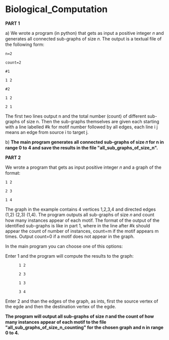 # Biological_Computation

**PART 1**

a) We wrote a program (in python) that gets as input a positive integer 𝑛 and generates all connected sub-graphs of size 𝑛.
The output is a textual file of the following form:

    n=2 
    
    count=2   
    
    #1   
    
    1 2  
    
    #2
    
    1 2
    
    2 1
    
The first two lines output n and the total number (count) of different sub-graphs of size n.
Then the sub-graphs themselves are given each starting with a line labelled #k for motif number followed by all edges,
each line i j means an edge from source i to target j.

b) **The main program generates all connected sub-graphs of size 𝑛 for n in range 0 to 4 and save the results in the file "all_sub_graphs_of_size_n".**




**PART 2**

We wrote a program that gets as input positive integer 𝑛 and a graph of the format:

    1 2
    
    2 3
    
    1 4
    
The graph in the example contains 4 vertices 1,2,3,4 and directed edges (1,2) (2,3) (1,4).
The program outputs all sub-graphs of size 𝑛 and count how many instances appear of each motif.
The format of the output of the identified sub-graphs is like in part 1,
where in the line after #k should appear the count of number of instances, 
count=m if the motif appears m times. 
Output count=0 if a motif does not appear in the graph.

In the main program you can choose one of this options:

  Enter 1 and the program will compute the results to the graph:
  
          1 2
          
          2 3
          
          1 3
          
          3 4
          
        
  Enter 2 and than the edges of the graph, as ints, first the source vertex of the egde and then the destination vertex of the egde. 
  
**The program will output all sub-graphs of size 𝑛 and the count of  how many instances appear of each motif to the file "all_sub_graphs_of_size_n_counting"
for the chosen graph and n in range 0 to 4.**
